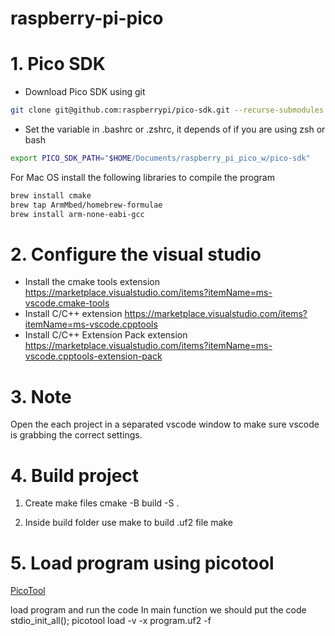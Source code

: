 # raspberry-pi-pico

# 1. Pico SDK

- Download Pico SDK using git

```bash
git clone git@github.com:raspberrypi/pico-sdk.git --recurse-submodules
```

- Set the variable in .bashrc or .zshrc, it depends of if you are using zsh or bash
```bash
export PICO_SDK_PATH="$HOME/Documents/raspberry_pi_pico_w/pico-sdk"
```

For Mac OS install the following libraries to compile the program

```bash
brew install cmake
brew tap ArmMbed/homebrew-formulae
brew install arm-none-eabi-gcc
```

# 2. Configure the visual studio
- Install the cmake tools extension https://marketplace.visualstudio.com/items?itemName=ms-vscode.cmake-tools
- Install C/C++ extension https://marketplace.visualstudio.com/items?itemName=ms-vscode.cpptools
- Install C/C++ Extension Pack extension https://marketplace.visualstudio.com/items?itemName=ms-vscode.cpptools-extension-pack

# 3. Note
Open the each project in a separated vscode window to make sure vscode is grabbing the correct settings.

# 4. Build project
1. Create make files
cmake -B build -S .

2. Inside build folder use make to build .uf2 file
make

# 5. Load program using picotool
[PicoTool](https://github.com/raspberrypi/picotool)

load program and run the code
In main function we should put the code stdio_init_all();
picotool load -v -x program.uf2 -f
